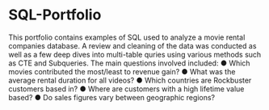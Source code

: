 # SQL-Portfolio 

This portfolio contains examples of SQL used to analyze a movie rental companies database. A review and cleaning of the data was conducted as well as a few deep dives into multi-table quries using various methods such as CTE and Subqueries. The main questions involved included:
● Which movies contributed the most/least to revenue gain?
● What was the average rental duration for all videos?
● Which countries are Rockbuster customers based in?
● Where are customers with a high lifetime value based?
● Do sales figures vary between geographic regions?
